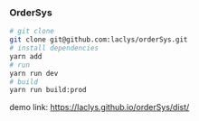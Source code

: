 ### OrderSys

```bash
# git clone
git clone git@github.com:laclys/orderSys.git
# install dependencies
yarn add
# run
yarn run dev
# build
yarn run build:prod
```

demo link: https://laclys.github.io/orderSys/dist/
